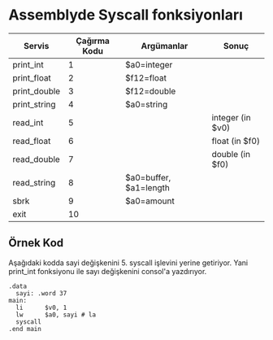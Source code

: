 Assemblyde Syscall fonksiyonları
===

|  Servis | Çağırma Kodu | Argümanlar | Sonuç |
|---|---|---|---|
| print_int    | 1 | $a0=integer |  |
| print_float  | 2 | $f12=float  |  |
| print_double  | 3 | $f12=double |  |
| print_string | 4 | $a0=string |  |
| read_int  | 5 |   | integer (in $v0) |
| read_float  | 6 | | float (in $f0) |
| read_double  | 7 |   | double (in $f0) |
| read_string  | 8 | \$a0=buffer, $a1=length |  |
| sbrk      | 9  | $a0=amount  |  |
| exit      | 10 |  |  |

Örnek Kod
---

Aşağıdaki kodda sayi değişkenini 5. syscall işlevini yerine getiriyor. Yani print_int fonksiyonu ile sayı değişkenini consol'a yazdırıyor.

```assembly
.data
  sayi: .word 37
main:
  li      $v0, 1
  lw      $a0, sayi # la
  syscall
.end main
```
